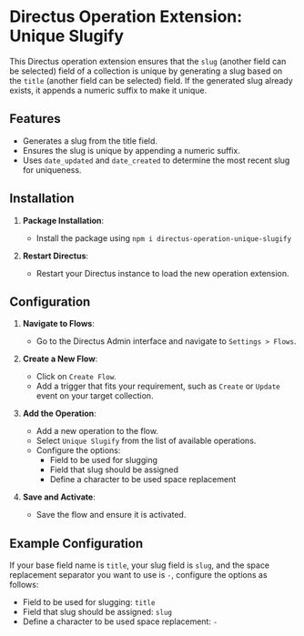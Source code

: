 # Directus Operation Extension: Unique Slugify

This Directus operation extension ensures that the `slug` (another field can be selected) field of a collection is unique by generating a slug based on the `title` (another field can be selected) field. If the generated slug already exists, it appends a numeric suffix to make it unique.

## Features

- Generates a slug from the title field.
- Ensures the slug is unique by appending a numeric suffix.
- Uses `date_updated` and `date_created` to determine the most recent slug for uniqueness.

## Installation

1. **Package Installation**:
   - Install the package using `npm i directus-operation-unique-slugify`

2. **Restart Directus**:
   - Restart your Directus instance to load the new operation extension.

## Configuration

1. **Navigate to Flows**:
   - Go to the Directus Admin interface and navigate to `Settings > Flows`.

2. **Create a New Flow**:
   - Click on `Create Flow`.
   - Add a trigger that fits your requirement, such as `Create` or `Update` event on your target collection.

3. **Add the Operation**:
   - Add a new operation to the flow.
   - Select `Unique Slugify` from the list of available operations.
   - Configure the options:
     - Field to be used for slugging
     - Field that slug should be assigned
     - Define a character to be used space replacement

4. **Save and Activate**:
   - Save the flow and ensure it is activated.

## Example Configuration

If your base field name is `title`, your slug field is `slug`, and the space replacement separator you want to use is `-`, configure the options as follows:

- Field to be used for slugging: `title`
- Field that slug should be assigned: `slug`
- Define a character to be used space replacement: `-`